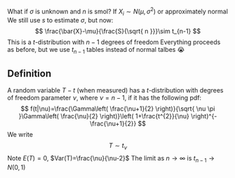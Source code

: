 What if $\sigma$ is unknown and $n$ is smol? If $X_{i}\sim N(\mu,\sigma^{2})$ or approximately normal
We still use $s$ to estimate $\sigma$, but now:
$$
\frac{\bar{X}-\mu}{\frac{S}{\sqrt{ n }}}\sim t_{n-1}
$$
This is a $t$-distribution with $n-1$ degrees of freedom
Everything proceeds as before, but we use $t_{n-1}$ tables instead of normal talbes :sob:
## Definition
A random variable $T-t$ (when measured) has a $t$-distribution with degrees of freedom parameter $\nu$, where $\nu=n-1$, if it has the following pdf:
$$
f(t|\nu)=\frac{\Gamma\left( \frac{\nu+1}{2} \right)}{\sqrt{ \nu \pi }\Gamma\left( \frac{\nu}{2} \right)}\left( 1+\frac{t^{2}}{\nu} \right)^{- \frac{\nu+1}{2}}
$$
We write
$$
T\sim t_{\nu}
$$
Note $E(T)=0$, $Var(T)=\frac{\nu}{\nu-2}$
The limit as $n\to \infty$ is $t_{n-1}\to N(0,1)$
